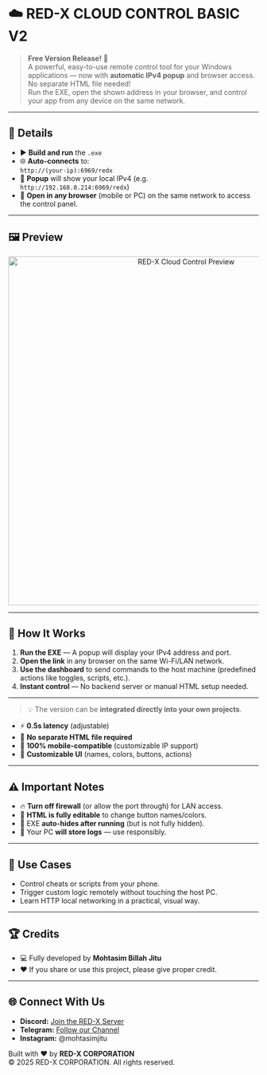 # ☁️ RED-X CLOUD CONTROL BASIC V2


> **Free Version Release!** 🎯  
> A powerful, easy-to-use remote control tool for your Windows applications — now with **automatic IPv4 popup** and browser access. No separate HTML file needed!  
> Run the EXE, open the shown address in your browser, and control your app from any device on the same network.

---

## 📌 Details

- ▶ **Build and run** the `.exe`
- 🌐 **Auto-connects** to:  
  `http://(your-ip):6969/redx`
- 💬 **Popup** will show your local IPv4 (e.g. `http://192.168.0.214:6969/redx`)
- 📱 **Open in any browser** (mobile or PC) on the same network to access the control panel.

---

## 🖼️ Preview

<p align="center">
  <img src="[https://i.ibb.co.com/5gJWB5Wb/image.png](https://i.ibb.co.com/5gJWB5Wb/image.png)" alt="RED-X Cloud Control Preview" width="700"/>
</p>

---

## 🚀 How It Works

1. **Run the EXE** — A popup will display your IPv4 address and port.
2. **Open the link** in any browser on the same Wi-Fi/LAN network.
3. **Use the dashboard** to send commands to the host machine (predefined actions like toggles, scripts, etc.).
4. **Instant control** — No backend server or manual HTML setup needed.

---


> 💡 The version can be **integrated directly into your own projects**.

- ⚡ **0.5s latency** (adjustable)
- 🚫 **No separate HTML file required**
- 📱 **100% mobile-compatible** (customizable IP support)
- 🔄 **Customizable UI** (names, colors, buttons, actions)

---

## ⚠ Important Notes

- 🔥 **Turn off firewall** (or allow the port through) for LAN access.
- 🎨 **HTML is fully editable** to change button names/colors.
- 👀 EXE **auto-hides after running** (but is not fully hidden).
- 📂 Your PC **will store logs** — use responsibly.

---

## 🎯 Use Cases

- Control cheats or scripts from your phone.
- Trigger custom logic remotely without touching the host PC.
- Learn HTTP local networking in a practical, visual way.

---

## 🏆 Credits

- 💻 Fully developed by **Mohtasim Billah Jitu**
- ❤️ If you share or use this project, please give proper credit.

---

## 🌐 Connect With Us

- **Discord:** [Join the RED-X Server](https://discord.gg/f7KPc9JyeY)  
- **Telegram:** [Follow our Channel](https://t.me/+OglBPVcrngY1OGQ9)  
- **Instagram:** @mohtasimjitu  

Built with ❤️ by **RED-X CORPORATION**  
© 2025 RED-X CORPORATION. All rights reserved.
